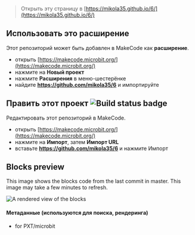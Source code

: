 
> Открыть эту страницу в [https://mikola35.github.io/6/](https://mikola35.github.io/6/)

## Использовать это расширение

Этот репозиторий может быть добавлен в MakeCode как **расширение**.

* открыть [https://makecode.microbit.org/](https://makecode.microbit.org/)
* нажмите на **Новый проект**
* нажмите **Расширения** в меню-шестерёнке
* найдите **https://github.com/mikola35/6** и импортируйте

## Править этот проект ![Build status badge](https://github.com/mikola35/6/workflows/MakeCode/badge.svg)

Редактировать этот репозиторий в MakeCode.

* открыть [https://makecode.microbit.org/](https://makecode.microbit.org/)
* нажмите на **Импорт**, затем **Импорт URL**
* вставьте **https://github.com/mikola35/6** и нажмите Импорт

## Blocks preview

This image shows the blocks code from the last commit in master.
This image may take a few minutes to refresh.

![A rendered view of the blocks](https://github.com/mikola35/6/raw/master/.github/makecode/blocks.png)

#### Метаданные (используются для поиска, рендеринга)

* for PXT/microbit
<script src="https://makecode.com/gh-pages-embed.js"></script><script>makeCodeRender("{{ site.makecode.home_url }}", "{{ site.github.owner_name }}/{{ site.github.repository_name }}");</script>
